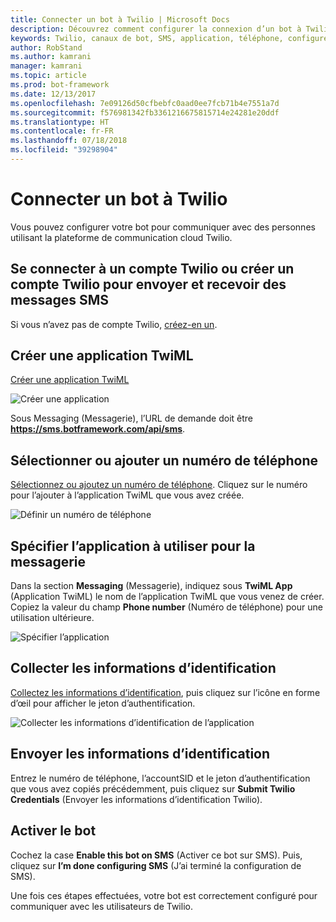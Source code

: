 ```yaml
---
title: Connecter un bot à Twilio | Microsoft Docs
description: Découvrez comment configurer la connexion d’un bot à Twilio.
keywords: Twilio, canaux de bot, SMS, application, téléphone, configurer Twilio, communication cloud, texte
author: RobStand
ms.author: kamrani
manager: kamrani
ms.topic: article
ms.prod: bot-framework
ms.date: 12/13/2017
ms.openlocfilehash: 7e09126d50cfbebfc0aad0ee7fcb71b4e7551a7d
ms.sourcegitcommit: f576981342fb3361216675815714e24281e20ddf
ms.translationtype: HT
ms.contentlocale: fr-FR
ms.lasthandoff: 07/18/2018
ms.locfileid: "39298904"
---
```

# <a name="connect-a-bot-to-twilio"></a>Connecter un bot à Twilio

Vous pouvez configurer votre bot pour communiquer avec des personnes utilisant la plateforme de communication cloud Twilio.

## <a name="log-in-to-or-create-a-twilio-account-for-sending-and-receiving-sms-messages"></a>Se connecter à un compte Twilio ou créer un compte Twilio pour envoyer et recevoir des messages SMS

Si vous n’avez pas de compte Twilio, <a href="https://www.twilio.com/try-twilio" target="_blank">créez-en un</a>.

## <a name="create-a-twiml-application"></a>Créer une application TwiML

<a href="https://www.twilio.com/user/account/messaging/dev-tools/twiml-apps/add" target="_blank">Créer une application TwiML</a>

![Créer une application](~/media/channels/twi-StepTwiml.png)

 Sous Messaging (Messagerie), l’URL de demande doit être **https://sms.botframework.com/api/sms**.

## <a name="select-or-add-a-phone-number"></a>Sélectionner ou ajouter un numéro de téléphone

<a href="https://www.twilio.com/user/account/phone-numbers/incoming" target="_blank">Sélectionnez ou ajoutez un numéro de téléphone</a>. Cliquez sur le numéro pour l’ajouter à l’application TwiML que vous avez créée.

![Définir un numéro de téléphone](~/media/channels/twi-StepPhone.png)

## <a name="specify-application-to-use-for-messaging"></a>Spécifier l’application à utiliser pour la messagerie
Dans la section **Messaging** (Messagerie), indiquez sous **TwiML App** (Application TwiML) le nom de l’application TwiML que vous venez de créer.
Copiez la valeur du champ **Phone number** (Numéro de téléphone) pour une utilisation ultérieure.

![Spécifier l’application](~/media/channels/twi-StepPhone2.png)

## <a name="gather-credentials"></a>Collecter les informations d’identification

<a href="https://www.twilio.com/user/account/settings" target="_blank">Collectez les informations d’identification</a>, puis cliquez sur l’icône en forme d’œil pour afficher le jeton d’authentification.

![Collecter les informations d’identification de l’application](~/media/channels/twi-StepAuth.png)

## <a name="submit-credentials"></a>Envoyer les informations d’identification

Entrez le numéro de téléphone, l’accountSID et le jeton d’authentification que vous avez copiés précédemment, puis cliquez sur **Submit Twilio Credentials** (Envoyer les informations d’identification Twilio).

## <a name="enable-the-bot"></a>Activer le bot
Cochez la case **Enable this bot on SMS** (Activer ce bot sur SMS). Puis, cliquez sur **I’m done configuring SMS** (J’ai terminé la configuration de SMS).

Une fois ces étapes effectuées, votre bot est correctement configuré pour communiquer avec les utilisateurs de Twilio.

